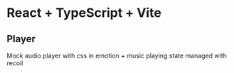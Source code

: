 # React + TypeScript + Vite

## Player

Mock audio player with css in emotion + music playing state managed with recoil
